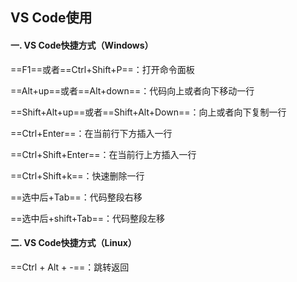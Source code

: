 ## VS Code使用



#### 一.  VS Code快捷方式（Windows）

==F1==或者==Ctrl+Shift+P==：打开命令面板

==Alt+up==或者==Alt+down==：代码向上或者向下移动一行

==Shift+Alt+up==或者==Shift+Alt+Down==：向上或者向下复制一行

==Ctrl+Enter==：在当前行下方插入一行

==Ctrl+Shift+Enter==：在当前行上方插入一行

==Ctrl+Shift+k==：快速删除一行

==选中后+Tab==：代码整段右移

==选中后+shift+Tab==：代码整段左移



#### 二.  VS Code快捷方式（Linux）

==Ctrl + Alt + -==：跳转返回

